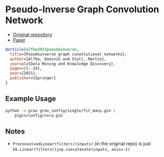 # Pseudo-Inverse Graph Convolution Network

- [Original repository](https://github.com/dominikalfke/PinvGCN)
- [Paper](https://link.springer.com/article/10.1007/s10618-021-00752-w)

```bib
@article{alfke2021pseudoinverse,
  title={Pseudoinverse graph convolutional networks},
  author={Alfke, Dominik and Stoll, Martin},
  journal={Data Mining and Knowledge Discovery},
  pages={1--24},
  year={2021},
  publisher={Springer}
}
```

## Example Usage

```bash
python -m grax grax_config/single/fit_many.gin \
    pigcn/config/cora.gin
```

## Notes

- `PreconvolvedLinear(filters)(inputs)` (in the original repo) is just `hk.Linear(filters)(jnp.concatenate(inputs, axis=-1)`
